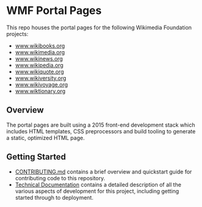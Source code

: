 # WMF Portal Pages

This repo houses the portal pages for the following Wikimedia Foundation projects:

- www.wikibooks.org
- www.wikimedia.org
- www.wikinews.org
- www.wikipedia.org
- www.wikiquote.org
- www.wikiversity.org
- www.wikivoyage.org
- www.wiktionary.org

## Overview

The portal pages are built using a 2015 front-end development stack which includes HTML templates, CSS preprocessors and build tooling to generate a static, optimized HTML page. 

## Getting Started

- [CONTRIBUTING.md](./CONTRIBUTING.md) contains a brief overview and quickstart guide for contributing code to this repository.
- [Technical Documentation](./docs/README.md) contains a detailed description of all the various aspects of development for this project, including getting started through to deployment.